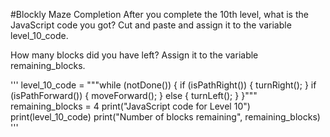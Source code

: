 #Blockly Maze Completion
After you complete the 10th level, what is the JavaScript code you got? 
Cut and paste and assign it to the variable level_10_code.

How many blocks did you have left? 
Assign it to the variable remaining_blocks.

'''
level_10_code = """while (notDone()) {
      if (isPathRight()) {
        turnRight();
      }
      if (isPathForward()) {
        moveForward();
      } else {
        turnLeft();
      }
    }"""
remaining_blocks = 4
print("JavaScript code for Level 10")
print(level_10_code)
print("Number of blocks remaining", remaining_blocks)
'''
